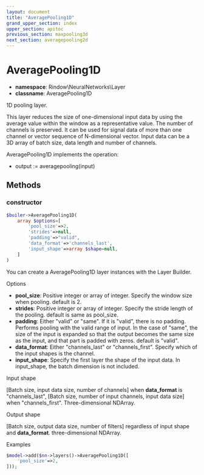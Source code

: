 ```yaml
---
layout: document
title: "AveragePooling1D"
grand_upper_section: index
upper_section: apitoc
previous_section: maxpooling3d
next_section: averagepooling2d
---
```

AveragePooling1D
=====

- **namespace**: Rindow\NeuralNetworks\Layer
- **classname**: AveragePooling1D

 1D pooling layer.
 
 This layer reduces the size of one-dimensional input data by using the average value within the window as a representative value.  The number of channels is preserved.
 It can be used for signal data of more than one channel or vector sequence of N-dimensional vector.
 Input data can be a 3D array of batch size, data length and number of channels.
 
AveragePooling1D implements the operation:

- output := averagepooling(input)


Methods
-------

### constructor
```php
$builer->AveragePooling1D(
    array $options=[
        'pool_size'=>2,
        'strides'=>null,
        'padding'=>"valid",
        'data_format'=>'channels_last',
        'input_shape'=>array $shape=null,
    ]
)
```
You can create a AveragePooling1D layer instances with the Layer Builder.

Options

- **pool_size**: Positive integer or array of integer. Specify the window size when pooling. default is 2.
- **strides**: Positive integer or array of integer. Specify the stride length of the pooling. default is same as pool_size.
- **padding**: Either "valid" or "same". If it is "valid", there is no padding.  Performs pooling with the valid range of input.  In the case of "same", the size of the input is expanded so that the output becomes the same size as the input, and that part is padded with zeros. default is "valid".
- **data_format**: Either "channels_last" or "channels_first". Specify which of the input shapes is the channel.
- **input_shape**: Specify the first layer the shape of the input data. In input_shape, the batch dimension is not included.

Input shape

[Batch size, input data size, number of channels] when **data_format** is "channels_last", [Batch size, number of input channels, input data size] when "channels_first".
 Three-dimensional NDArray.


Output shape

[Batch size, output data size, number of filters] regardless of input shape and **data_format**.
 three-dimensional NDArray.
 
Examples

```php
$model->add($nn->layers()->AveragePooling1D([
    'pool_size'=>2,
]));
```